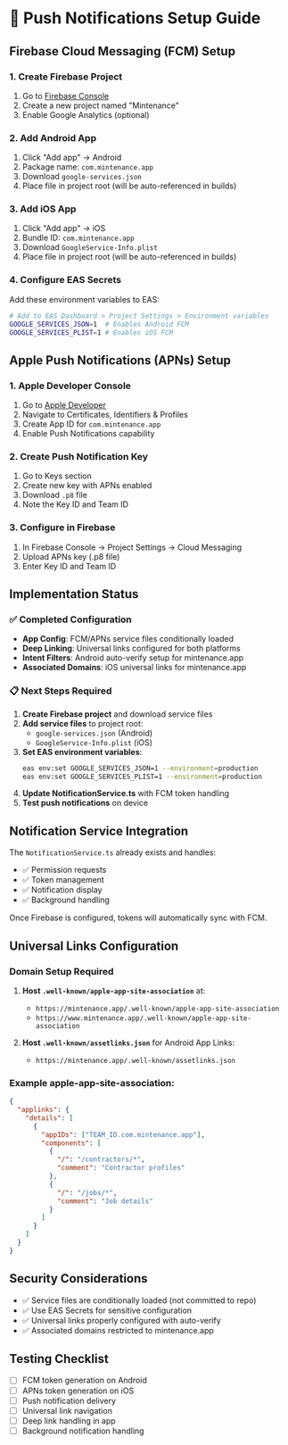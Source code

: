 # 🔔 Push Notifications Setup Guide

## Firebase Cloud Messaging (FCM) Setup

### 1. Create Firebase Project
1. Go to [Firebase Console](https://console.firebase.google.com/)
2. Create a new project named "Mintenance"
3. Enable Google Analytics (optional)

### 2. Add Android App
1. Click "Add app" → Android
2. Package name: `com.mintenance.app`
3. Download `google-services.json`
4. Place file in project root (will be auto-referenced in builds)

### 3. Add iOS App
1. Click "Add app" → iOS
2. Bundle ID: `com.mintenance.app`
3. Download `GoogleService-Info.plist`
4. Place file in project root (will be auto-referenced in builds)

### 4. Configure EAS Secrets
Add these environment variables to EAS:
```bash
# Add to EAS Dashboard > Project Settings > Environment variables
GOOGLE_SERVICES_JSON=1  # Enables Android FCM
GOOGLE_SERVICES_PLIST=1 # Enables iOS FCM
```

## Apple Push Notifications (APNs) Setup

### 1. Apple Developer Console
1. Go to [Apple Developer](https://developer.apple.com/account/)
2. Navigate to Certificates, Identifiers & Profiles
3. Create App ID for `com.mintenance.app`
4. Enable Push Notifications capability

### 2. Create Push Notification Key
1. Go to Keys section
2. Create new key with APNs enabled
3. Download `.p8` file
4. Note the Key ID and Team ID

### 3. Configure in Firebase
1. In Firebase Console → Project Settings → Cloud Messaging
2. Upload APNs key (.p8 file)
3. Enter Key ID and Team ID

## Implementation Status

### ✅ Completed Configuration
- **App Config**: FCM/APNs service files conditionally loaded
- **Deep Linking**: Universal links configured for both platforms
- **Intent Filters**: Android auto-verify setup for mintenance.app
- **Associated Domains**: iOS universal links for mintenance.app

### 📋 Next Steps Required
1. **Create Firebase project** and download service files
2. **Add service files** to project root:
   - `google-services.json` (Android)
   - `GoogleService-Info.plist` (iOS)
3. **Set EAS environment variables**:
   ```bash
   eas env:set GOOGLE_SERVICES_JSON=1 --environment=production
   eas env:set GOOGLE_SERVICES_PLIST=1 --environment=production
   ```
4. **Update NotificationService.ts** with FCM token handling
5. **Test push notifications** on device

## Notification Service Integration

The `NotificationService.ts` already exists and handles:
- ✅ Permission requests
- ✅ Token management  
- ✅ Notification display
- ✅ Background handling

Once Firebase is configured, tokens will automatically sync with FCM.

## Universal Links Configuration

### Domain Setup Required
1. **Host `.well-known/apple-app-site-association`** at:
   - `https://mintenance.app/.well-known/apple-app-site-association`
   - `https://www.mintenance.app/.well-known/apple-app-site-association`

2. **Host `.well-known/assetlinks.json`** for Android App Links:
   - `https://mintenance.app/.well-known/assetlinks.json`

### Example apple-app-site-association:
```json
{
  "applinks": {
    "details": [
      {
        "appIDs": ["TEAM_ID.com.mintenance.app"],
        "components": [
          {
            "/": "/contractors/*",
            "comment": "Contractor profiles"
          },
          {
            "/": "/jobs/*", 
            "comment": "Job details"
          }
        ]
      }
    ]
  }
}
```

## Security Considerations

- ✅ Service files are conditionally loaded (not committed to repo)
- ✅ Use EAS Secrets for sensitive configuration
- ✅ Universal links properly configured with auto-verify
- ✅ Associated domains restricted to mintenance.app

## Testing Checklist

- [ ] FCM token generation on Android
- [ ] APNs token generation on iOS  
- [ ] Push notification delivery
- [ ] Universal link navigation
- [ ] Deep link handling in app
- [ ] Background notification handling